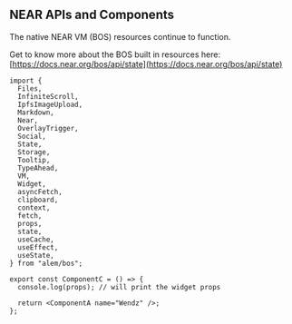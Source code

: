 ## NEAR APIs and Components

The native NEAR VM (BOS) resources continue to function.

Get to know more about the BOS built in resources here: [https://docs.near.org/bos/api/state](https://docs.near.org/bos/api/state)

```tsx
import {
  Files,
  InfiniteScroll,
  IpfsImageUpload,
  Markdown,
  Near,
  OverlayTrigger,
  Social,
  State,
  Storage,
  Tooltip,
  TypeAhead,
  VM,
  Widget,
  asyncFetch,
  clipboard,
  context,
  fetch,
  props,
  state,
  useCache,
  useEffect,
  useState,
} from "alem/bos";

export const ComponentC = () => {
  console.log(props); // will print the widget props

  return <ComponentA name="Wendz" />;
};
```
